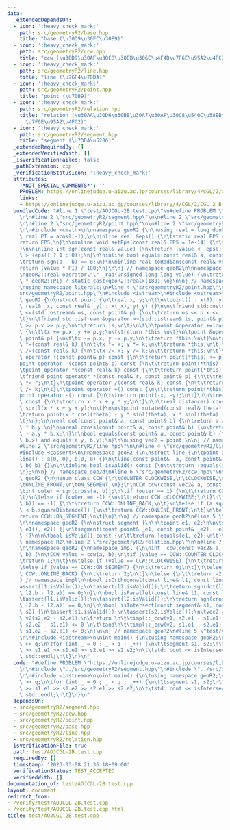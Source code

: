 ```yaml
---
data:
  _extendedDependsOn:
  - icon: ':heavy_check_mark:'
    path: src/geometryR2/base.hpp
    title: "base (\u30D9\u30FC\u30B9)"
  - icon: ':heavy_check_mark:'
    path: src/geometryR2/ccw.hpp
    title: "ccw (\u30D9\u30AF\u30C8\u30EB\u306E\u4F4D\u7F6E\u95A2\u4FC2)"
  - icon: ':heavy_check_mark:'
    path: src/geometryR2/line.hpp
    title: "line (\u76F4\u7DDA)"
  - icon: ':heavy_check_mark:'
    path: src/geometryR2/point.hpp
    title: "point (\u70B9)"
  - icon: ':heavy_check_mark:'
    path: src/geometryR2/relation.hpp
    title: "relation (\u30AA\u30D6\u30B8\u30A7\u30AF\u30C8\u540C\u58EB\u306E\u4F4D\
      \u7F6E\u95A2\u4FC2)"
  - icon: ':heavy_check_mark:'
    path: src/geometryR2/segment.hpp
    title: "segment (\u7DDA\u5206)"
  _extendedRequiredBy: []
  _extendedVerifiedWith: []
  _isVerificationFailed: false
  _pathExtension: cpp
  _verificationStatusIcon: ':heavy_check_mark:'
  attributes:
    '*NOT_SPECIAL_COMMENTS*': ''
    PROBLEM: https://onlinejudge.u-aizu.ac.jp/courses/library/4/CGL/2/CGL_2_B
    links:
    - https://onlinejudge.u-aizu.ac.jp/courses/library/4/CGL/2/CGL_2_B
  bundledCode: "#line 1 \"test/AOJCGL-2B.test.cpp\"\n#define PROBLEM \"https://onlinejudge.u-aizu.ac.jp/courses/library/4/CGL/2/CGL_2_B\"\
    \n\n#line 2 \"src/geometryR2/segment.hpp\"\n\n#line 2 \"src/geometryR2/ccw.hpp\"\
    \n\n#line 2 \"src/geometryR2/point.hpp\"\n\n#line 2 \"src/geometryR2/base.hpp\"\
    \n\n#include <cmath>\n\nnamespace geoR2 {\n\nusing real = long double;\n\nconst\
    \ real PI = acosl(-1);\n\ninline real &eps() {\n\tstatic real EPS = 1e-14;\n\t\
    return EPS;\n}\n\ninline void setEps(const real& EPS = 1e-14) {\n\teps() = EPS;\n\
    }\n\ninline int sgn(const real& value) {\n\treturn (value < -eps() ? -1 : (value\
    \ > +eps() ? 1 : 0));\n}\n\ninline bool equals(const real& a, const real& b) {\n\
    \treturn sgn(a - b) == 0;\n}\n\ninline real toRadian(const real& value) {\n\t\
    return (value * PI) / 180;\n}\n\n} // namespace geoR2\n\nnamespace literals {\n\
    \ngeoR2::real operator\"\" _rad(unsigned long long value) {\n\treturn (static_cast<geoR2::real>(value)\
    \ * geoR2::PI) / static_cast<geoR2::real>(180);\n}\n\n} // namespace literals\n\
    \nusing namespace literals;\n#line 4 \"src/geometryR2/point.hpp\"\n\n#line 6 \"\
    src/geometryR2/point.hpp\"\n#include <istream>\n#include <ostream>\n\nnamespace\
    \ geoR2 {\n\nstruct point {\n\treal x, y;\n\t\n\tpoint() : x(0), y(0) {}\n\tpoint(const\
    \ real& _x, const real& _y) : x(_x), y(_y) {}\n\n\tfriend std::ostream &operator\
    \ <<(std::ostream& os, const point& p) {\n\t\treturn os << p.x << ' ' << p.y;\n\
    \t}\n\tfriend std::istream &operator >>(std::istream& is, point& p) {\n\t\tis\
    \ >> p.x >> p.y;\n\t\treturn is;\n\t}\n\t\n\tpoint &operator +=(const point& p)\
    \ {\n\t\tx += p.x; y += p.y;\n\t\treturn *this;\n\t}\n\tpoint &operator -=(const\
    \ point& p) {\n\t\tx -= p.x; y -= p.y;\n\t\treturn *this;\n\t}\n\tpoint &operator\
    \ *=(const real& k) {\n\t\tx *= k; y *= k;\n\t\treturn *this;\n\t}\n\tpoint &operator\
    \ /=(const real& k) {\n\t\tx /= k; y /= k;\n\t\treturn *this;\n\t}\n\n\tpoint\
    \ operator +(const point& p) const {\n\t\treturn point(*this) += p;\t\n\t}\n\t\
    point operator -(const point& p) const {\n\t\treturn point(*this) -= p;\n\t}\n\
    \tpoint operator *(const real& k) const {\n\t\treturn point(*this) *= k;\n\t}\n\
    \tfriend point operator *(const real& r, const point& p) {\n\t\treturn point(p)\
    \ *= r;\n\t}\n\tpoint operator /(const real& k) const {\n\t\treturn point(*this)\
    \ /= k;\n\t}\n\tpoint operator +() const {\n\t\treturn point(*this);\n\t}\n\t\
    point operator -() const {\n\t\treturn point(-x, -y);\n\t}\n\n\treal squareDistance()\
    \ const {\n\t\treturn x * x + y * y;\n\t}\n\n\treal distance() const {\n\t\treturn\
    \ sqrtl(x * x + y + y);\n\t}\n\n\tpoint rotated(const real& theta) const {\n\t\
    \treturn point(x * cosl(theta) - y * sinl(theta), x * sinl(theta) + y * cosl(theta));\n\
    \t}\n};\n\nreal dot(const point& a, const point& b) {\n\treturn a.x * b.x + a.y\
    \ * b.y;\n}\n\nreal cross(const point& a, const point& b) {\n\treturn a.x * b.y\
    \ - a.y * b.x;\n}\n\nbool equals(const point& a, const point& b) {\n\treturn equals(a.x,\
    \ b.x) and equals(a.y, b.y);\n}\n\nusing vec2 = point;\n\n} // namespace geoR2\n\
    #line 2 \"src/geometryR2/line.hpp\"\n\n#line 4 \"src/geometryR2/line.hpp\"\n\n\
    #include <cassert>\n\nnamespace geoR2 {\n\nstruct line {\n\tpoint a, b;\n\n\t\
    line() : a(0, 0), b(0, 0) {}\n\tline(const point& _a, const point& _b) : a(_a),\
    \ b(_b) {}\n\n\tinline bool isValid() const {\n\t\treturn !equals(a, b);\n\t}\n\
    \n};\n\n} // namespace geo2d\n#line 6 \"src/geometryR2/ccw.hpp\"\n\nnamespace\
    \ geoR2 {\n\nenum class CCW {\n\tCOUNTER_CLOCKWISE,\n\tCLOCKWISE,\n\tONLINE_BACK,\n\
    \tONLINE_FRONT,\n\tON_SEGMENT,\n};\n\nCCW ccw(const vec2& a, const vec2& b) {\n\
    \tint outer = sgn(cross(a, b));\n\tif (outer == 1) {\n\t\treturn CCW::COUNTER_CLOCKWISE;\n\
    \t}\n\telse if (outer == -1) {\n\t\treturn CCW::CLOCKWISE;\n\t}\n\telse if (sgn(dot(a,\
    \ b)) == -1) {\n\t\treturn CCW::ONLINE_BACK;\n\t}\n\telse if (a.squareDistance()\
    \ < b.squareDistance()) {\n\t\treturn CCW::ONLINE_FRONT;\n\t}\n\telse {\n\t\t\
    return CCW::ON_SEGMENT;\n\t}\n}\n\n} // namespace geoR2\n#line 5 \"src/geometryR2/segment.hpp\"\
    \n\nnamespace geoR2 {\n\nstruct segment {\n\n\tpoint e1, e2;\n\n\tsegment() :\
    \ e1(), e2() {}\n\tsegment(const point& _e1, const point& _e2) : e1(_e1), e2(_e2)\
    \ {}\n\n\tbool isValid() const {\n\t\treturn !equals(e1, e2);\n\t}\n};\n\n} //\
    \ namespace R2\n#line 2 \"src/geometryR2/relation.hpp\"\n\n#line 7 \"src/geometryR2/relation.hpp\"\
    \n\nnamespace geoR2 {\nnamespace impl {\n\nint _ccw(const vec2& a, const vec2&\
    \ b) {\n\tCCW value = ccw(a, b);\n\tif (value == CCW::COUNTER_CLOCKWISE) {\n\t\
    \treturn 1;\n\t}\n\telse if (value == CCW::CLOCKWISE) {\n\t\treturn -1;\n\t}\n\
    \telse if (value == CCW::ON_SEGMENT) {\n\t\treturn 0;\n\t}\n\telse if (value ==\
    \ CCW::ONLINE_BACK) {\n\t\treturn 2;\n\t}\n\telse {\n\t\treturn -2;\n\t}\n}\n\n\
    } // namespace impl\n\nbool isOrthogonal(const line& l1, const line& l2) {\n\t\
    assert(l1.isValid());\n\tassert(l2.isValid());\n\treturn sgn(dot(l1.b - l1.a,\
    \ l2.b - l2.a)) == 0;\n}\n\nbool isParallel(const line& l1, const line& l2) {\n\
    \tassert(l1.isValid());\n\tassert(l2.isValid());\n\treturn sgn(cross(l1.b - l1.a,\
    \ l2.b - l2.a)) == 0;\n}\n\nbool isIntersect(const segment& s1, const segment&\
    \ s2) {\n\tassert(s1.isValid());\n\tassert(s2.isValid());\n\tvec2 v1(s1.e2 - s1.e1),\
    \ v2(s2.e2 - s2.e1);\n\treturn \n\t\timpl::_ccw(v1, s2.e1 - s1.e1) * impl::_ccw(v1,\
    \ s2.e2 - s1.e1) <= 0 \n\t\tand\n\t\timpl::_ccw(v2, s1.e1 - s2.e1) * impl::_ccw(v2,\
    \ s1.e2 - s2.e1) <= 0;\n}\n\n} // namespace geoR2\n#line 5 \"test/AOJCGL-2B.test.cpp\"\
    \n\n#include <iostream>\n\nint main() {\n\tusing namespace geoR2;\n\tint q; std::cin\
    \ >> q;\n\tfor (int _ = 0 ; _ < q ; _++) {\n\t\tsegment s1, s2;\n\t\tstd::cin\
    \ >> s1.e1 >> s1.e2 >> s2.e1 >> s2.e2;\n\t\tstd::cout << isIntersect(s1, s2) <<\
    \ std::endl;\n\t}\n}\n"
  code: "#define PROBLEM \"https://onlinejudge.u-aizu.ac.jp/courses/library/4/CGL/2/CGL_2_B\"\
    \n\n#include \"../src/geometryR2/segment.hpp\"\n#include \"../src/geometryR2/relation.hpp\"\
    \n\n#include <iostream>\n\nint main() {\n\tusing namespace geoR2;\n\tint q; std::cin\
    \ >> q;\n\tfor (int _ = 0 ; _ < q ; _++) {\n\t\tsegment s1, s2;\n\t\tstd::cin\
    \ >> s1.e1 >> s1.e2 >> s2.e1 >> s2.e2;\n\t\tstd::cout << isIntersect(s1, s2) <<\
    \ std::endl;\n\t}\n}\n"
  dependsOn:
  - src/geometryR2/segment.hpp
  - src/geometryR2/ccw.hpp
  - src/geometryR2/point.hpp
  - src/geometryR2/base.hpp
  - src/geometryR2/line.hpp
  - src/geometryR2/relation.hpp
  isVerificationFile: true
  path: test/AOJCGL-2B.test.cpp
  requiredBy: []
  timestamp: '2023-03-08 21:36:18+09:00'
  verificationStatus: TEST_ACCEPTED
  verifiedWith: []
documentation_of: test/AOJCGL-2B.test.cpp
layout: document
redirect_from:
- /verify/test/AOJCGL-2B.test.cpp
- /verify/test/AOJCGL-2B.test.cpp.html
title: test/AOJCGL-2B.test.cpp
---
```

